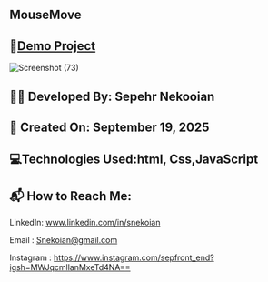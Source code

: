 ## MouseMove

## 🔗[Demo Project](https://sepehrnekooian.github.io/MouseMove/MouseMove.html)

![Screenshot (73)](https://github.com/user-attachments/assets/c373f32d-3fe6-4baa-b1e4-f87b818af3eb)


## 👨‍💻 Developed By: Sepehr Nekooian

## 📅 Created On: September 19, 2025

## 💻Technologies Used:html, Css,JavaScript

## 📬 How to Reach Me:

LinkedIn: www.linkedin.com/in/snekoian

Email : Snekoian@gmail.com

Instagram : https://www.instagram.com/sepfront_end?igsh=MWJqcmllanMxeTd4NA==









